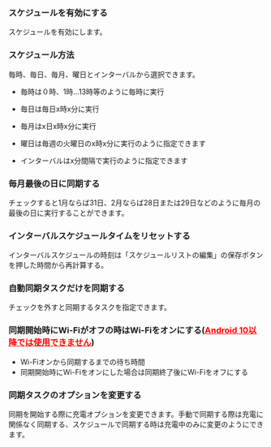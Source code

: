 ### スケジュールを有効にする

スケジュールを有効にします。

### スケジュール方法

毎時、毎日、毎月、曜日とインターバルから選択できます。

- 毎時は０時、1時...13時等のように毎時に実行

- 毎日は毎日x時x分に実行

- 毎月はx日x時x分に実行

- 曜日は毎週の火曜日のx時x分に実行のように指定できます

- インターバルはx分間隔で実行のように指定できます

### 毎月最後の日に同期する

チェックすると1月ならば31日、2月ならば28日または29日などのように毎月の最後の日に実行することができます。

### インターバルスケジュールタイムをリセットする  
インターバルスケジュールの時刻は「スケジュールリストの編集」の保存ボタンを押した時間から再計算する。

### 自動同期タスクだけを同期する

チェックを外すと同期するタスクを指定できます。

### 同期開始時にWi-Fiがオフの時はWi-Fiをオンにする(<span style="color: red; "><u>Android 10以降では使用できません</u></span>)

-  Wi-Fiオンから同期するまでの待ち時間  
-  同期開始時にWi-Fiをオンにした場合は同期終了後にWi-Fiをオフにする  
### 同期タスクのオプションを変更する

同期を開始する際に充電オプションを変更できます。手動で同期する際は充電に関係なく同期する、スケジュールで同期する時は充電中のみに変更のようにできます。